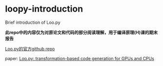 # loopy-introduction
Brief introduction of Loo.py

**此repo中的内容仅为对原论文和代码的部分阅读理解，用于编译原理(H)课的期末报告**

[Loo.py的官方github repo](https://github.com/inducer/loopy)  

paper: [Loo.py: transformation-based code generation for GPUs and CPUs](https://arxiv.org/abs/1405.7470)
